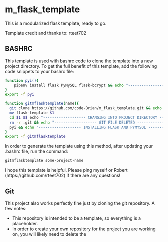 # m_flask_template
<p>This is a modularized flask template, ready to go.</p>
<p>Template credit and thanks to: rteet702</p>


## BASHRC
<p>This template is used with bashrc code to clone the template into a new project directory. 
  To get the full benefit of this template, add the following code snippets to your bashrc file:</p>
  
  ```bash
  function pyi(){
      pipenv install flask PyMySQL flask-bcrypt && echo "-------------------FLASK PYMYSQL BCRYPT AND VIRTUAL ENVIRONMENT CREATED-------------------"
  }
  export -f pyi
  
  function gitmflasktemplate(name){
    git clone https://github.com/code-Brian/m_flask_template.git && echo "------------------- GIT REPO CLONED -------------------"
    mv flask-template $1
    cd $1 $$ echo "------------------- CHANGING INTO PROJECT DIRECTORY -------------------"
    rm -r .git && echo "------------------- GIT FILE DELETED -------------------"
    pyi && echo "------------------- INSTALLING FLASK AND PYMYSQL -------------------"
  } 
  export -f gitmflasktemplate
  ```
In order to generate the template using this method, after updating your .bashrc file, run the command:
```bash
gitmflasktemplate some-project-name
```
<p> I hope this template is helpful. Please ping myself or Robert (https://github.com/rteet702) if there are any questions!</p>

## Git

This project also works perfectly fine just by cloning the git repository. 
A few notes:
- This repository is intended to be a template, so everything is a placeholder. 
- In order to create your own repository for the project you are working on, you will likely need to delete the 
